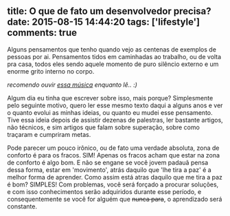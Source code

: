 title: O que de fato um desenvolvedor precisa?
date: 2015-08-15 14:44:20
tags: ['lifestyle']
comments: true
---

Alguns pensamentos que tenho quando vejo as centenas de exemplos de pessoas por ai. Pensamentos tidos em caminhadas ao trabalho, ou de volta pra casa, todos eles sendo aquele momento de puro silêncio externo e um enorme grito interno no corpo.

<!-- more -->

*recomendo ouvir [essa música]() enquanto lê.. :)*

Algum dia eu tinha que escrever sobre isso, mais porque? Simplesmente pelo seguinte motivo, quero ler esse mesmo texto daqui a alguns anos e ver o quanto evolui as minhas ideias, ou quanto eu mudei esse pensamento. Tive essa ideia depois de assistir dezenas de palestras, ler bastante artigos, não técnicos, e sim artigos que falam sobre superação, sobre como traçaram e cumpriram metas. 

Pode parecer um pouco irônico, ou de fato uma verdade absoluta, zona de conforto é para os fracos. SIM! Apenas os fracos acham que estar na zona de conforto é algo bom. E não se engane se você jovem padauã pensa dessa forma, estar em 'movimento', atrás daquilo que 'lhe tira a paz' é a melhor forma de aprender. Como assim está atras daquilo que me tira a paz é bom? SIMPLES! Com problemas, você será forçado a procurar soluções, e com isso conhecimentos serão adquiridos durante esse período, e consequentemente se você for alguém que ~~nunca para~~, o aprendizado será constante.
